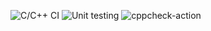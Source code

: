 ![C/C++ CI](https://github.com/99002586/Genesis_SDLC/workflows/C/C++%20CI/badge.svg)
![Unit testing](https://github.com/99002586/Genesis_SDLC/workflows/Unit%20testing/badge.svg)
![cppcheck-action](https://github.com/99002586/Genesis_SDLC/workflows/cppcheck-action/badge.svg)
